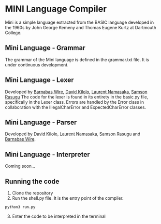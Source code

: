 # MINI Language Compiler

Mini is a simple language extracted from the BASIC language developed in the 1960s by John George Kemeny and Thomas Eugene Kurtz at Dartmouth College.

## Mini Language - Grammar

The grammar of the Mini language is defined in the grammar.txt file. It is under continuous development.

## Mini Language - Lexer

Developed by [Barnabas Wire](https://github.com/barrywire), [David Kilolo](https://github.com/dgkilolo), [Laurent Namasaka](https://github.com/laurentnamasaka), [Samson Rasugu](https://github.com/samrasugu)
The code for the lexer is found in its entirety in the basic.py file, specifically in the Lexer class. Errors are handled by the Error class in collaboration with the IllegalCharError and ExpectedCharError classes.

## Mini Language - Parser

Developed by [David Kilolo](https://github.com/dgkilolo), [Laurent Namasaka](https://github.com/laurentnamasaka), [Samson Rasugu](https://github.com/samrasugu) and [Barnabas Wire](https://github.com/barrywire).

## Mini Language - Interpreter

Coming soon...

## Running the code

1. Clone the repository
2. Run the shell.py file. It is the entry point of the compiler.

```bash
python3 run.py
```

3. Enter the code to be interpreted in the terminal
